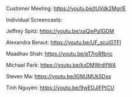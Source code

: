 Customer Meeting: https://youtu.be/tUVdk2MgrIE

Individual Screencasts:

Jeffrey Spitz: https://youtu.be/xaQiePa1GDM

Alexandra Beraut: https://youtu.be/UF_scuiGTFI

Maadhav Shah: https://youtu.be/eT7roRfbric

Michael Park: https://youtu.be/kxDMWrdlfW4

Steven Ma: https://youtu.be/lGNUMUk5Dxs

Tinh Nguyen: https://youtu.be/9wEOJlFPtCU

